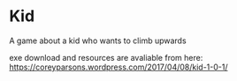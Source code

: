 # Kid
A game about a kid who wants to climb upwards

exe download and resources are avaliable from here:
https://coreyparsons.wordpress.com/2017/04/08/kid-1-0-1/
